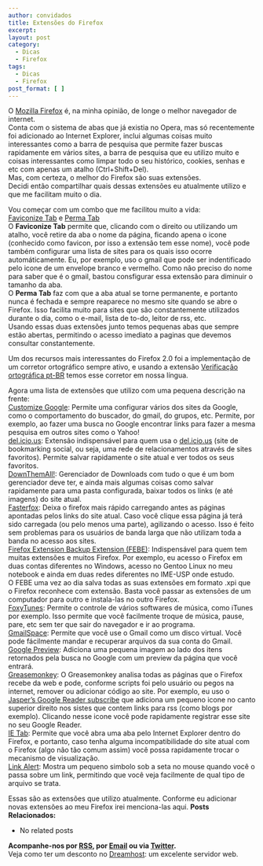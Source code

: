 ```yaml
---
author: convidados
title: Extensões do Firefox
excerpt:
layout: post
category:
  - Dicas
  - Firefox
tags:
  - Dicas
  - Firefox
post_format: [ ]
---
```

O [Mozilla Firefox][1] é, na minha opinião, de longe o melhor navegador de internet.  
Conta com o sistema de abas que já existia no Opera, mas só recentemente foi adicionado ao Internet Explorer, inclui algumas coisas muito interessantes como a barra de pesquisa que permite fazer buscas rapidamente em vários sites, a barra de pesquisa que eu utilizo muito e coisas interessantes como limpar todo o seu histórico, cookies, senhas e etc com apenas um atalho (Ctrl+Shift+Del).  
Mas, com certeza, o melhor do Firefox são suas extensões.  
Decidi então compartilhar quais dessas extensões eu atualmente utilizo e que me facilitam muito o dia.

Vou começar com um combo que me facilitou muito a vida:  
[Faviconize Tab][2] e [Perma Tab][3]  
O **Faviconize Tab** permite que, clicando com o direito ou utilizando um atalho, você retire da aba o nome da página, ficando apena o icone (conhecido como favicon, por isso a extensão tem esse nome), você pode também configurar uma lista de sites para os quais isso ocorre automáticamente. Eu, por exemplo, uso o gmail que pode ser indentificado pelo icone de um envelope branco e vermelho. Como não preciso do nome para saber que é o gmail, bastou consfigurar essa extensão para diminuir o tamanho da aba.  
O **Perma Tab** faz com que a aba atual se torne permanente, e portanto nunca é fechada e sempre reaparece no mesmo site quando se abre o Firefox. Isso facilita muito para sites que são constantemente utilizados durante o dia, como o e-mail, lista de to-do, leitor de rss, etc.  
Usando essas duas extensões junto temos pequenas abas que sempre estão abertas, permitindo o acesso imediato a paginas que devemos consultar constantemente.

Um dos recursos mais interessantes do Firefox 2.0 foi a implementação de um corretor ortográfico sempre ativo, e usando a extensão [Verificação ortográfica pt-BR][4] temos esse corretor em nossa língua.

Agora uma lista de extensões que utilizo com uma pequena descrição na frente:  
[Customize Google][5]: Permite uma configurar vários dos sites da Google, como o comportamento do buscador, do gmail, do grupos, etc. Permite, por exemplo, ao fazer uma busca no Google encontrar links para fazer a mesma pesquisa em outros sites como o Yahoo!  
[del.icio.us][6]: Extensão indispensável para quem usa o [del.icio.us][7] (site de bookmarking social, ou seja, uma rede de relacionamentos através de sites favoritos). Permite salvar rapidamente o site atual e ver todos os seus favoritos.  
[DownThemAll!][8]: Gerenciador de Downloads com tudo o que é um bom gerenciador deve ter, e ainda mais algumas coisas como salvar rapidamente para uma pasta configurada, baixar todos os links (e até imagens) do site atual.  
[Fasterfox][9]: Deixa o firefox mais rápido carregando antes as páginas apontadas pelos links do site atual. Caso você clique essa página já terá sido carregada (ou pelo menos uma parte), agilizando o acesso. Isso é feito sem problemas para os usuários de banda larga que não utilizam toda a banda no acesso aos sites.  
[Firefox Extension Backup Extension (FEBE)][10]: Indispensável para quem tem muitas extensões e muitos Firefox. Por exemplo, eu acesso o Firefox em duas contas diferentes no Windows, acesso no Gentoo Linux no meu notebook e ainda em duas redes diferentes no IME-USP onde estudo.  
O FEBE uma vez ao dia salva todas as suas extensões em formato .xpi que o Firefox reconhece com extensão. Basta você passar as extensões de um computador para outro e instala-las no outro Firefox.  
[FoxyTunes][11]: Permite o controle de vários softwares de música, como iTunes por exemplo. Isso permite que você facilmente troque de música, pause, pare, etc sem ter que sair do navegador e ir ao programa.  
[GmailSpace][12]: Permite que você use o Gmail como um disco virtual. Você pode fácilmente mandar e recuperar arquivos da sua conta do Gmail.  
[Google Preview][13]: Adiciona uma pequena imagem ao lado dos itens retornados pela busca no Google com um preview da página que você entrará.  
[Greasemonkey][14]: O Greasemonkey analisa todas as páginas que o Firefox recebe da web e pode, conforme scripts foi pelo usuário ou pegos na internet, remover ou adicionar código ao site. Por exemplo, eu uso o [Jasper’s Google Reader subscribe][15] que adiciona um pequeno icone no canto superior direito nos sistes que contem links para rss (como blogs por exemplo). Clicando nesse icone você pode rapidamente registrar esse site no seu Google Reader.  
[IE Tab][16]: Permite que você abra uma aba pelo Internet Explorer dentro do Firefox, e portanto, caso tenha alguma incompatibilidade do site atual com o Firefox (algo não tão comum assim) você possa rapidamente trocar o mecanismo de visualização.  
[Link Alert][17]: Mostra um pequeno simbolo sob a seta no mouse quando você o passa sobre um link, permitindo que você veja facilmente de qual tipo de arquivo se trata.

Essas são as extensões que utilizo atualmente. Conforme eu adicionar novas extensões ao meu Firefox irei menciona-las aqui. 
**Posts Relacionados:** 
*   No related posts









**Acompanhe-nos por [ RSS][19], por [Email][20] ou via [Twitter][21].**  
Veja como ter um desconto no [Dreamhost][22]: um excelente servidor web.

 [1]: http://br.mozdev.org/firefox/
 [2]: https://addons.mozilla.org/firefox/3780/
 [3]: https://addons.mozilla.org/firefox/2558/
 [4]: https://addons.mozilla.org/firefox/3257/
 [5]: https://addons.mozilla.org/firefox/743/
 [6]: http://del.icio.us/help/firefox/extension
 [7]: http://del.icio.us/
 [8]: https://addons.mozilla.org/firefox/201/
 [9]: https://addons.mozilla.org/firefox/1269/
 [10]: https://addons.mozilla.org/firefox/2109/
 [11]: https://addons.mozilla.org/firefox/219/
 [12]: https://addons.mozilla.org/firefox/1593/
 [13]: https://addons.mozilla.org/firefox/189/
 [14]: https://addons.mozilla.org/firefox/748/
 [15]: http://userscripts.org/scripts/show/2571
 [16]: https://addons.mozilla.org/firefox/1419/
 [17]: https://addons.mozilla.org/firefox/3199/
 [18]: https://twitter.com/share
 [19]: http://feeds.feedburner.com/VidaGeek
 [20]: http://feedburner.google.com/fb/a/mailverify?uri=VidaGeek&loc=pt_BR
 [21]: http://twitter.com/blogvidageek
 [22]: http://vidageek.net/dreamhost/
